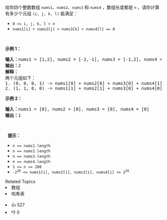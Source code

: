 <p>给你四个整数数组 <code>nums1</code>、<code>nums2</code>、<code>nums3</code> 和 <code>nums4</code> ，数组长度都是 <code>n</code> ，请你计算有多少个元组 <code>(i, j, k, l)</code> 能满足：</p>

<ul>
	<li><code>0 &lt;= i, j, k, l &lt; n</code></li>
	<li><code>nums1[i] + nums2[j] + nums3[k] + nums4[l] == 0</code></li>
</ul>

<p>&nbsp;</p>

<p><strong>示例 1：</strong></p>

<pre>
<strong>输入：</strong>nums1 = [1,2], nums2 = [-2,-1], nums3 = [-1,2], nums4 = [0,2]
<strong>输出：</strong>2
<strong>解释：</strong>
两个元组如下：
1. (0, 0, 0, 1) -&gt; nums1[0] + nums2[0] + nums3[0] + nums4[1] = 1 + (-2) + (-1) + 2 = 0
2. (1, 1, 0, 0) -&gt; nums1[1] + nums2[1] + nums3[0] + nums4[0] = 2 + (-1) + (-1) + 0 = 0
</pre>

<p><strong>示例 2：</strong></p>

<pre>
<strong>输入：</strong>nums1 = [0], nums2 = [0], nums3 = [0], nums4 = [0]
<strong>输出：</strong>1
</pre>

<p>&nbsp;</p>

<p>&nbsp; <strong>提示：</strong></p>

<ul>
	<li><code>n == nums1.length</code></li>
	<li><code>n == nums2.length</code></li>
	<li><code>n == nums3.length</code></li>
	<li><code>n == nums4.length</code></li>
	<li><code>1 &lt;= n &lt;= 200</code></li>
	<li><code>-2<sup>28</sup> &lt;= nums1[i], nums2[i], nums3[i], nums4[i] &lt;= 2<sup>28</sup></code></li>
</ul>
<div><div>Related Topics</div><div><li>数组</li><li>哈希表</li></div></div><br><div><li>👍 527</li><li>👎 0</li></div>